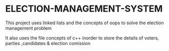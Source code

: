 # ELECTION-MANAGEMENT-SYSTEM

This project uses linked lists and the concepts of oops to solve the election management problem

It also uses the file concepts of c++ inorder to store the details of voters, parties ,candidates & election comission
